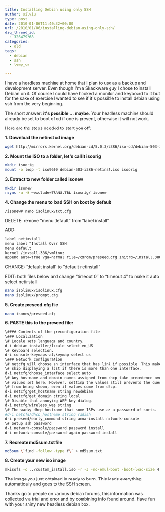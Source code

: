 ```yaml
---
title: Installing Debian using only SSH
author: silviu
type: post
date: 2010-01-06T11:40:32+00:00
url: /2010/01/06/installing-debian-using-only-ssh/
dsq_thread_id:
  - 326479268
categories:
  - old
tags:
  - debian
  - ssh
  - temp_on

---
```

I have a headless machine at home that I plan to use as a backup and development server. Even though I'm a Skackware guy I chose to install Debian on it. Of course I could have hooked a monitor and keyboard to it but for the sake of exercise I wanted to see if it's possible to install debian using ssh from the very beginning.

The short answer: **it's possible ... maybe**. Your headless machine should already be set to boot of cd if one is present, otherwise it will not work.

Here are the steps needed to start you off:

**1. Download the netinst cd image**
```bash
wget http://mirrors.kernel.org/debian-cd/5.0.3/i386/iso-cd/debian-503-i386-netinst.iso
```
**2. Mount the ISO to a folder, let's call it isoorig**
```bash
mkdir isoorig
mount -o loop -t iso9660 debian-503-i386-netinst.iso isoorig
```
**3. Extract to new folder called isonew**
```bash
mkdir isonew
rsync -a -H –exclude=TRANS.TBL isoorig/ isonew
```
**4. Change the menu to load SSH on boot by default**
```bash
/isonew# nano isolinux/txt.cfg
```
DELETE:
remove “menu default” from “label install”

ADD:
```bash
label netinstall
menu label ^Install Over SSH
menu default
kernel /install.386/vmlinuz
append auto=true vga=normal file=/cdrom/preseed.cfg initrd=/install.386/initrd.gz locale=en_US console-keymaps-at/keymap=us
```
CHANGE:
“default install” to “default netinstall”

EDIT: both files below and change “timeout 0″ to “timeout 4″ to make it auto select netinstall
```bash
nano isolinux/isolinux.cfg
nano isolinux/prompt.cfg
```
**5. Create preseed.cfg file**
```bash
nano isonew/preseed.cfg
```
**6. PASTE this to the preseed file:**
```bash
\#### Contents of the preconfiguration file
\### Localization
\# Locale sets language and country.
d-i debian-installer/locale select en_US
\# Keyboard selection.
d-i console-keymaps-at/keymap select us
\### Network configuration
\# netcfg will choose an interface that has link if possible. This makes it
\# skip displaying a list if there is more than one interface.
d-i netcfg/choose_interface select auto
\# Any hostname and domain names assigned from dhcp take precedence over
\# values set here. However, setting the values still prevents the questions
\# from being shown, even if values come from dhcp.
d-i netcfg/get_hostname string newdebian
d-i netcfg/get_domain string local
\# Disable that annoying WEP key dialog.
d-i netcfg/wireless_wep string
\# The wacky dhcp hostname that some ISPs use as a password of sorts.
#d-i netcfg/dhcp_hostname string radish
d-i preseed/early_command string anna-install network-console
\# Setup ssh password
d-i network-console/password password install
d-i network-console/password-again password install
```
**7. Recreate md5sum.txt file**
```bash
md5sum \`find -follow -type f\` > md5sum.txt
```
**8. Create your new iso image**
```bash
mkisofs -o ../custom_install.iso -r -J -no-emul-boot -boot-load-size 4 -boot-info-table -b isolinux/isolinux.bin -c isolinux/boot.cat ../isonew
```
The image you just obtained is ready to burn. This loads everything automatically and goes to the SSH screen.

Thanks go to people on various debian forums, this information was collected via trial and error and by combining info found around. Have fun with your shiny new headless debian box.